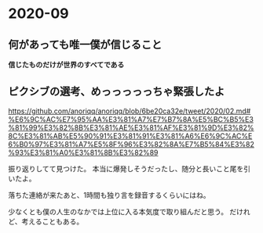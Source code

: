 # 2020-09

## 何があっても唯一僕が信じること

**信じたものだけが世界のすべてである**

## ピクシブの選考、めっっっっっちゃ緊張したよ

https://github.com/anoriqq/anoriqq/blob/6be20ca32e/tweet/2020/02.md#%E6%9C%AC%E7%95%AA%E3%81%A7%E7%B7%8A%E5%BC%B5%E3%81%99%E3%82%8B%E3%81%AE%E3%81%AF%E3%81%9D%E3%82%8C%E3%81%AB%E5%90%91%E3%81%91%E3%81%A6%E6%9C%AC%E6%B0%97%E3%81%A7%E5%8F%96%E3%82%8A%E7%B5%84%E3%82%93%E3%81%A0%E3%81%8B%E3%82%89

振り返りしてて見つけた。
本当に爆発しそうだったし、随分と長いこと尾を引いたよ。

落ちた連絡が来たあと、1時間も独り言を録音するくらいにはね。

少なくとも僕の人生のなかでは上位に入る本気度で取り組んだと思う。
だけれど、考えることもある。

